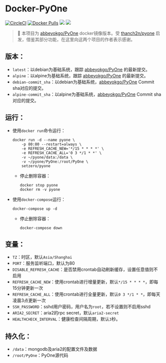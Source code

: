 # Docker-PyOne

[![CircleCI](https://circleci.com/gh/TimeBye/docker-pyone.svg?style=svg)](https://circleci.com/gh/TimeBye/docker-pyone)
[![Docker Pulls](https://img.shields.io/docker/pulls/setzero/pyone.svg)](https://hub.docker.com/r/setzero/pyone)
[![](https://images.microbadger.com/badges/image/setzero/pyone.svg)](https://microbadger.com/images/setzero/pyone "Get your own image badge on microbadger.com")
[![](https://images.microbadger.com/badges/version/setzero/pyone.svg)](https://microbadger.com/images/setzero/pyone "Get your own version badge on microbadger.com")

> 👋 本项目为 [abbeyokgo/PyOne](https://github.com/abbeyokgo/PyOne) docker镜像版本。受 [thanch2n/pyone](https://hub.docker.com/r/thanch2n/pyone) 启发，借鉴其部分功能，在这里向这两个项目的作者表示感谢。

## 版本：

- `latest`：以debian为基础系统，跟踪 [abbeyokgo/PyOne](https://github.com/abbeyokgo/PyOne) 的最新提交。
- `alpine`：以alpine为基础系统，跟踪 [abbeyokgo/PyOne](https://github.com/abbeyokgo/PyOne) 的最新提交。
- `debian-commit_sha`：以debian为基础系统，[abbeyokgo/PyOne](https://github.com/abbeyokgo/PyOne) Commit sha对应的提交。
- `alpine-commit_sha`：以alpine为基础系统，[abbeyokgo/PyOne](https://github.com/abbeyokgo/PyOne) Commit sha对应的提交。

## 运行：

- 使用`docker run`命令运行：

    ```
    docker run -d --name pyone \
        -p 80:80 --restart=always \
        -e REFRESH_CACHE_NEW='*/15 * * * *' \
        -e REFRESH_CACHE_ALL='0 3 */1 * *' \
        -v ~/pyone/data:/data \
        -v ~/pyone/PyOne:/root/PyOne \
        setzero/pyone
    ```

    - 停止删除容器：
        ```
        docker stop pyone
        docker rm -v pyone
        ```

- 使用`docker-compose`运行：

    ```
    docker-compose up -d
    ```

    - 停止删除容器：
        ```
        docker-compose down
        ```

## 变量：

- `TZ`：时区，默认`Asia/Shanghai`
- `PORT`：服务监听端口，默认为80
- `DISABLE_REFRESH_CACHE`：是否禁用crontab自动刷新缓存，设置任意值则不启用
- `REFRESH_CACHE_NEW`：使用crontab进行增量更新，默认`*/15 * * * *`，即每15分钟更新一次
- `REFRESH_CACHE_ALL`：使用crontab进行全量更新，默认`0 3 */1 * *`，即每天凌晨3点更新一次
- `SSH_PASSWORD`：sshd用户密码，用户名为`root`，若不设置则不启用sshd
- `ARIA2_SECRET`：aria2的rpc secret，默认`aria2-secret`
- `HEALTHCHECK_INTERVAL`：健康检查间隔周期，默认`3`秒。

## 持久化：

- `/data`：mongodb及aria2的配置文件及数据
- `/root/PyOne`：PyOne源代码